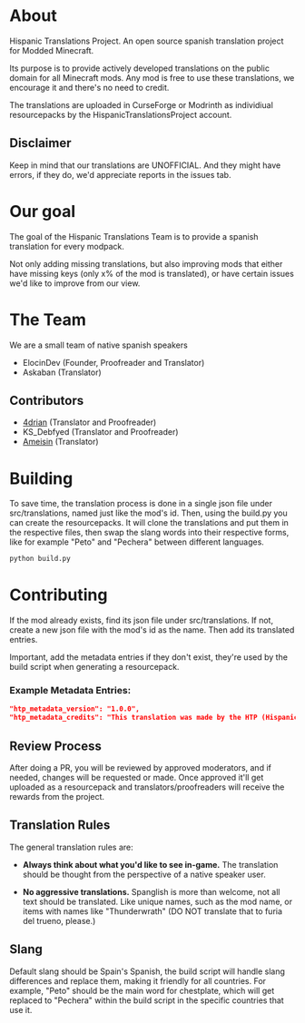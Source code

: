 # About
Hispanic Translations Project. An open source spanish translation project for Modded Minecraft.


Its purpose is to provide actively developed translations on the public domain for all Minecraft mods.
Any mod is free to use these translations, we encourage it and there's no need to credit.


The translations are uploaded in CurseForge or Modrinth as individiual resourcepacks by the HispanicTranslationsProject account.

## Disclaimer
Keep in mind that our translations are UNOFFICIAL. And they might have errors, if they do, we'd appreciate reports in the issues tab.


# Our goal
The goal of the Hispanic Translations Team is to provide a spanish translation for every modpack.


Not only adding missing translations, but also improving mods that either have missing keys (only x% of the mod is translated), or have certain issues we'd like to improve from our view.

# The Team

We are a small team of native spanish speakers

- ElocinDev (Founder, Proofreader and Translator)
- Askaban (Translator)

## Contributors

- [4drian](https://github.com/4drian) (Translator and Proofreader)
- KS_Debfyed (Translator and Proofreader)
- [Ameisin](https://github.com/Ameisin) (Translator)

# Building

To save time, the translation process is done in a single json file under src/translations, named just like the mod's id. Then, using the build.py you can create the resourcepacks.
It will clone the translations and put them in the respective files, then swap the slang words into their respective forms, like for example "Peto" and "Pechera" between different languages.

```python
python build.py
```

# Contributing

If the mod already exists, find its json file under src/translations.
If not, create a new json file with the mod's id as the name. Then add its translated entries.


Important, add the metadata entries if they don't exist, they're used by the build script when generating a resourcepack.
### Example Metadata Entries:
```json
"htp_metadata_version": "1.0.0",
"htp_metadata_credits": "This translation was made by the HTP (Hispanic Translations Projects) Team. \nTranslators: (Your Name)"
```

## Review Process
After doing a PR, you will be reviewed by approved moderators, and if needed, changes will be requested or made.
Once approved it'll get uploaded as a resourcepack and translators/proofreaders will receive the rewards from the project.

## Translation Rules
The general translation rules are:
- **Always think about what you'd like to see in-game.** The translation should be thought from the perspective of a native speaker user.

- **No aggressive translations.** Spanglish is more than welcome, not all text should be translated. Like unique names, such as the mod name, or items with names like "Thunderwrath" (DO NOT translate that to furia del trueno, please.)

## Slang
Default slang should be Spain's Spanish, the build script will handle slang differences and replace them, making it friendly for all countries.
For example, "Peto" should be the main word for chestplate, which will get replaced to "Pechera" within the build script in the specific countries that use it.

